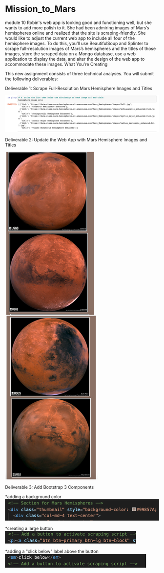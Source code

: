 # Mission_to_Mars
module 10
Robin's web app is looking good and functioning well, but she wants to add more polish to it. She had been admiring images of Mars’s hemispheres online and realized that the site is scraping-friendly. She would like to adjust the current web app to include all four of the hemisphere images. To do this, you’ll use BeautifulSoup and Splinter to scrape full-resolution images of Mars’s hemispheres and the titles of those images, store the scraped data on a Mongo database, use a web application to display the data, and alter the design of the web app to accommodate these images.
What You're Creating

This new assignment consists of three technical analyses. You will submit the following deliverables:

   Deliverable 1: Scrape Full-Resolution Mars Hemisphere Images and Titles
    
   ![hem](hemisphere_url.png)
    
    
   Deliverable 2: Update the Web App with Mars Hemisphere Images and Titles
    
   ![mars1](mars1.png)
   ![mars2](mars2.png)
    
   Deliverable 3: Add Bootstrap 3 Components
   
   *adding a background color
   ![1](bootstrap_color.png)
   
   *creating a large button
   ![2](bootstrap_button.png)
   
   *adding a "click below" label above the button
   ![3](bootstrap_click.png)



